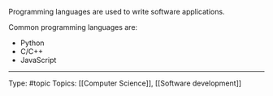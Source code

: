 Programming languages are used to write software applications.

Common programming languages are:
- Python
- C/C++
- JavaScript

___
Type: #topic 
Topics: [[Computer Science]], [[Software development]]


